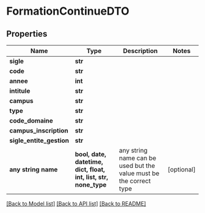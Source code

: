 # FormationContinueDTO


## Properties
Name | Type | Description | Notes
------------ | ------------- | ------------- | -------------
**sigle** | **str** |  | 
**code** | **str** |  | 
**annee** | **int** |  | 
**intitule** | **str** |  | 
**campus** | **str** |  | 
**type** | **str** |  | 
**code_domaine** | **str** |  | 
**campus_inscription** | **str** |  | 
**sigle_entite_gestion** | **str** |  | 
**any string name** | **bool, date, datetime, dict, float, int, list, str, none_type** | any string name can be used but the value must be the correct type | [optional]

[[Back to Model list]](../README.md#documentation-for-models) [[Back to API list]](../README.md#documentation-for-api-endpoints) [[Back to README]](../README.md)


